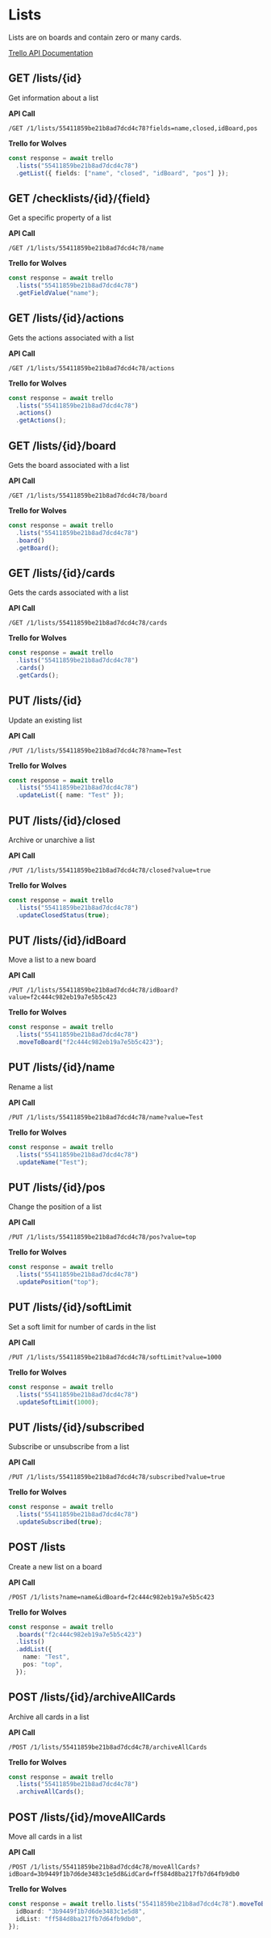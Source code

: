 # Lists

Lists are on boards and contain zero or many cards.

[Trello API Documentation](https://developers.trello.com/reference#lists)

## GET /lists/{id}

Get information about a list

**API Call**

```
/GET /1/lists/55411859be21b8ad7dcd4c78?fields=name,closed,idBoard,pos
```

**Trello for Wolves**

```typescript
const response = await trello
  .lists("55411859be21b8ad7dcd4c78")
  .getList({ fields: ["name", "closed", "idBoard", "pos"] });
```

## GET /checklists/{id}/{field}

Get a specific property of a list

**API Call**

```
/GET /1/lists/55411859be21b8ad7dcd4c78/name
```

**Trello for Wolves**

```typescript
const response = await trello
  .lists("55411859be21b8ad7dcd4c78")
  .getFieldValue("name");
```

## GET /lists/{id}/actions

Gets the actions associated with a list

**API Call**

```
/GET /1/lists/55411859be21b8ad7dcd4c78/actions
```

**Trello for Wolves**

```typescript
const response = await trello
  .lists("55411859be21b8ad7dcd4c78")
  .actions()
  .getActions();
```

## GET /lists/{id}/board

Gets the board associated with a list

**API Call**

```
/GET /1/lists/55411859be21b8ad7dcd4c78/board
```

**Trello for Wolves**

```typescript
const response = await trello
  .lists("55411859be21b8ad7dcd4c78")
  .board()
  .getBoard();
```

## GET /lists/{id}/cards

Gets the cards associated with a list

**API Call**

```
/GET /1/lists/55411859be21b8ad7dcd4c78/cards
```

**Trello for Wolves**

```typescript
const response = await trello
  .lists("55411859be21b8ad7dcd4c78")
  .cards()
  .getCards();
```

## PUT /lists/{id}

Update an existing list

**API Call**

```
/PUT /1/lists/55411859be21b8ad7dcd4c78?name=Test
```

**Trello for Wolves**

```typescript
const response = await trello
  .lists("55411859be21b8ad7dcd4c78")
  .updateList({ name: "Test" });
```

## PUT /lists/{id}/closed

Archive or unarchive a list

**API Call**

```
/PUT /1/lists/55411859be21b8ad7dcd4c78/closed?value=true
```

**Trello for Wolves**

```typescript
const response = await trello
  .lists("55411859be21b8ad7dcd4c78")
  .updateClosedStatus(true);
```

## PUT /lists/{id}/idBoard

Move a list to a new board

**API Call**

```
/PUT /1/lists/55411859be21b8ad7dcd4c78/idBoard?value=f2c444c982eb19a7e5b5c423
```

**Trello for Wolves**

```typescript
const response = await trello
  .lists("55411859be21b8ad7dcd4c78")
  .moveToBoard("f2c444c982eb19a7e5b5c423");
```

## PUT /lists/{id}/name

Rename a list

**API Call**

```
/PUT /1/lists/55411859be21b8ad7dcd4c78/name?value=Test
```

**Trello for Wolves**

```typescript
const response = await trello
  .lists("55411859be21b8ad7dcd4c78")
  .updateName("Test");
```

## PUT /lists/{id}/pos

Change the position of a list

**API Call**

```
/PUT /1/lists/55411859be21b8ad7dcd4c78/pos?value=top
```

**Trello for Wolves**

```typescript
const response = await trello
  .lists("55411859be21b8ad7dcd4c78")
  .updatePosition("top");
```

## PUT /lists/{id}/softLimit

Set a soft limit for number of cards in the list

**API Call**

```
/PUT /1/lists/55411859be21b8ad7dcd4c78/softLimit?value=1000
```

**Trello for Wolves**

```typescript
const response = await trello
  .lists("55411859be21b8ad7dcd4c78")
  .updateSoftLimit(1000);
```

## PUT /lists/{id}/subscribed

Subscribe or unsubscribe from a list

**API Call**

```
/PUT /1/lists/55411859be21b8ad7dcd4c78/subscribed?value=true
```

**Trello for Wolves**

```typescript
const response = await trello
  .lists("55411859be21b8ad7dcd4c78")
  .updateSubscribed(true);
```

## POST /lists

Create a new list on a board

**API Call**

```
/POST /1/lists?name=name&idBoard=f2c444c982eb19a7e5b5c423
```

**Trello for Wolves**

```typescript
const response = await trello
  .boards("f2c444c982eb19a7e5b5c423")
  .lists()
  .addList({
    name: "Test",
    pos: "top",
  });
```

## POST /lists/{id}/archiveAllCards

Archive all cards in a list

**API Call**

```
/POST /1/lists/55411859be21b8ad7dcd4c78/archiveAllCards
```

**Trello for Wolves**

```typescript
const response = await trello
  .lists("55411859be21b8ad7dcd4c78")
  .archiveAllCards();
```

## POST /lists/{id}/moveAllCards

Move all cards in a list

**API Call**

```
/POST /1/lists/55411859be21b8ad7dcd4c78/moveAllCards?idBoard=3b9449f1b7d6de3483c1e5d8&idCard=ff584d8ba217fb7d64fb9db0
```

**Trello for Wolves**

```typescript
const response = await trello.lists("55411859be21b8ad7dcd4c78").moveToBoard({
  idBoard: "3b9449f1b7d6de3483c1e5d8",
  idList: "ff584d8ba217fb7d64fb9db0",
});
```
